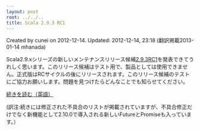 ```yaml
---
layout: post
root: ../../..
title: Scala 2.9.3 RC1
---
```


Created by cunei on 2012-12-14. Updated: 2012-12-14, 23:18 (翻訳掲載2013-01-14 mhanada)

Scala2.9.xシリーズの新しいメンテナンスリリース候補[2.9.3RC1](http://www.scala-lang.org/downloads#RC)を発表できてうれしく思います。このリリース候補はテスト用で、製品としては使用できません。正式版はRCサイクルの後にリリースされます。このリリース候補のテストにご協力お願いします。問題を見つけたらどんなことでも知らせてください。

[続きを読む（英語）](http://www.scala-lang.org/node/26255)

(訳注:続きには修正された不具合のリストが掲載されていますが、不具合修正だけでなく新機能として2.10.0で導入される新しいFutureとPromiseも入っています。）
